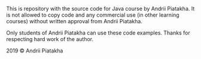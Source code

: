 This is repository with the source code for Java course by Andrii Piatakha.
It is not allowed to copy code and any commercial use (in other learning courses) without written approval from Andrii Piatakha.

Only students of Andrii Piatakha can use these code examples. 
Thanks for respecting hard work of the author.


2019 © Andrii Piatakha


